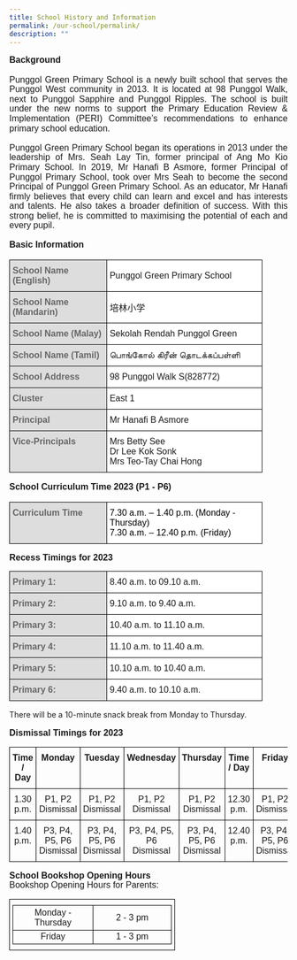 ```yaml
---
title: School History and Information
permalink: /our-school/permalink/
description: ""
---
```

<p style="line-height:1.1; font-size:16px; font-family:Arial; text-align:justify;">
	<b>Background</b><br><br>
	Punggol Green Primary School is a newly built school that serves the Punggol West community in 2013. It is located at 98 Punggol Walk, next to Punggol Sapphire and Punggol Ripples. The school is built under the new norms to support the Primary Education Review & Implementation (PERI) Committee’s recommendations to enhance primary school education.<br><br>
Punggol Green Primary School began its operations in 2013 under the leadership of Mrs. Seah Lay Tin, former principal of Ang Mo Kio Primary School. In 2019, Mr Hanafi B Asmore, former Principal of Punggol Primary School, took over Mrs Seah to become the second Principal of Punggol Green Primary School. As an educator, Mr Hanafi firmly believes that every child can learn and excel and has interests and talents. He also takes a broader definition of success. With this strong belief, he is committed to maximising the potential of each and every pupil.</p>

<p style="line-height:1.3;font-size:16px;font-family:Arial;text-align:justify;"><b>Basic Information</b></p>

<table style="border-collapse:collapse;border-spacing:0;table-layout: fixed; width: 458px" class="tg">
   <colgroup><col style="width: 176px"><col style="width: 282px"></colgroup>
   <thead>
      <tr>
         <th style="background-color:#DDD;border-color:black;border-style:solid;border-width:1px;color:#666;font-family:Arial, sans-serif;font-size:16px;font-weight:bold;overflow:hidden;padding:10px 5px;text-align:left;vertical-align:middle;word-break:normal"><span style="color:#666;background-color:#DDD">School Name (English)</span></th>
         <th style="background-color:#FFF;border-color:black;border-style:solid;border-width:1px;font-family:Arial, sans-serif;font-size:16px;font-weight:normal;overflow:hidden;padding:10px 5px;text-align:left;vertical-align:middle;word-break:normal">Punggol Green Primary School</th>
      </tr></thead>
   <tbody>
      <tr>
         <td style="background-color:#DDD;border-color:black;border-style:solid;border-width:1px;color:#666;font-family:Arial, sans-serif;font-size:16px;font-weight:bold;overflow:hidden;padding:10px 5px;text-align:left;vertical-align:middle;word-break:normal"><span style="color:#666;background-color:#DDD">School Name (Mandarin)</span></td>
         <td style="background-color:#FFF;border-color:black;border-style:solid;border-width:1px;font-family:Arial, sans-serif;font-size:16px;overflow:hidden;padding:10px 5px;text-align:left;vertical-align:middle;word-break:normal">培林小学</td>
      </tr>
      <tr>
         <td style="background-color:#DDD;border-color:black;border-style:solid;border-width:1px;color:#666;font-family:Arial, sans-serif;font-size:16px;font-weight:bold;overflow:hidden;padding:10px 5px;text-align:left;vertical-align:middle;word-break:normal"><span style="color:#666;background-color:#DDD">School Name (Malay)</span></td>
         <td style="background-color:#FFF;border-color:black;border-style:solid;border-width:1px;font-family:Arial, sans-serif;font-size:16px;overflow:hidden;padding:10px 5px;text-align:left;vertical-align:middle;word-break:normal">Sekolah Rendah Punggol Green</td>
      </tr>
      <tr>
         <td style="background-color:#DDD;border-color:black;border-style:solid;border-width:1px;color:#666;font-family:Arial, sans-serif;font-size:16px;font-weight:bold;overflow:hidden;padding:10px 5px;text-align:left;vertical-align:middle;word-break:normal"><span style="color:#666;background-color:#DDD">School Name (Tamil)</span></td>
         <td style="background-color:#FFF;border-color:black;border-style:solid;border-width:1px;font-family:Arial, sans-serif;font-size:16px;overflow:hidden;padding:10px 5px;text-align:left;vertical-align:middle;word-break:normal">பொங்கோல் கிரீன் தொடக்கப்பள்ளி</td>
      </tr>
      <tr>
         <td style="background-color:#DDD;border-color:black;border-style:solid;border-width:1px;color:#666;font-family:Arial, sans-serif;font-size:16px;font-weight:bold;overflow:hidden;padding:10px 5px;text-align:left;vertical-align:middle;word-break:normal"><span style="color:#666;background-color:#DDD">School Address</span></td>
         <td style="background-color:#FFF;border-color:black;border-style:solid;border-width:1px;font-family:Arial, sans-serif;font-size:16px;overflow:hidden;padding:10px 5px;text-align:left;vertical-align:middle;word-break:normal">98 Punggol Walk S(828772)</td>
      </tr>
      <tr>
         <td style="background-color:#DDD;border-color:black;border-style:solid;border-width:1px;color:#666;font-family:Arial, sans-serif;font-size:16px;font-weight:bold;overflow:hidden;padding:10px 5px;text-align:left;vertical-align:middle;word-break:normal"><span style="color:#666;background-color:#DDD">Cluster</span></td>
         <td style="background-color:#FFF;border-color:black;border-style:solid;border-width:1px;font-family:Arial, sans-serif;font-size:16px;overflow:hidden;padding:10px 5px;text-align:left;vertical-align:middle;word-break:normal">East 1</td>
      </tr>
      <tr>
         <td style="background-color:#DDD;border-color:black;border-style:solid;border-width:1px;color:#666;font-family:Arial, sans-serif;font-size:16px;font-weight:bold;overflow:hidden;padding:10px 5px;text-align:left;vertical-align:middle;word-break:normal"><span style="color:#666;background-color:#DDD">Principal</span></td>
         <td style="background-color:#FFF;border-color:black;border-style:solid;border-width:1px;font-family:Arial, sans-serif;font-size:16px;overflow:hidden;padding:10px 5px;text-align:left;vertical-align:middle;word-break:normal">Mr Hanafi B Asmore</td>
      </tr>
      <tr>
         <td style="background-color:#DDD;border-color:black;border-style:solid;border-width:1px;color:#666;font-family:Arial, sans-serif;font-size:16px;font-weight:bold;overflow:hidden;padding:10px 5px;text-align:left;vertical-align:top;word-break:normal"><span style="color:#666;background-color:#DDD">Vice-Principals</span></td>
         <td style="background-color:#FFF;border-color:black;border-style:solid;border-width:1px;font-family:Arial, sans-serif;font-size:16px;overflow:hidden;padding:10px 5px;text-align:left;vertical-align:middle;word-break:normal">Mrs Betty See<br>Dr Lee Kok Sonk<br>Mrs Teo-Tay Chai Hong</td>
      </tr>
   </tbody>
</table>

<p style="line-height:1.3; font-size:16px; font-family:Arial; text-align:justify;"><b>School Curriculum Time 2023 (P1 - P6)</b></p>

<table style="border-collapse:collapse;border-spacing:0;table-layout: fixed; width: 458px" class="tg">
   <colgroup><col style="width: 176px"><col style="width: 282px"></colgroup>
   <thead>
      <tr>
         <td style="background-color:#DDD;border-color:black;border-style:solid;border-width:1px;color:#666;font-family:Arial, sans-serif;font-size:16px;font-weight:bold;overflow:hidden;padding:10px 5px;text-align:left;vertical-align:top;word-break:normal"><span style="color:#666;background-color:#DDD">Curriculum Time</span></td>
         <td style="background-color:#FFF;border-color:black;border-style:solid;border-width:1px;font-family:Arial, sans-serif;font-size:16px;overflow:hidden;padding:10px 5px;text-align:left;vertical-align:top;word-break:normal"><span style="font-weight:normal;color:#000">7.30 a.m. – 1.40 p.m. (Monday - Thursday)</span><br><span style="font-weight:normal;color:#000">7.30 a.m. – 12.40 p.m. (Friday)</span></td>
      </tr>
   </thead>
</table>

<p style="line-height: 1.1; font-size:16px; font-family:Arial; text-align:justify;"><b>Recess Timings for 2023</b></p>

<table style="border-collapse:collapse;border-spacing:0;table-layout: fixed; width: 458px" class="tg"><colgroup><col style="width: 176px">
   <col style="width: 282px"></colgroup>
   <thead>
      <tr>
         <th style="background-color:#DDD;border-color:black;border-style:solid;border-width:1px;color:#666;font-family:Arial, sans-serif;font-size:16px;font-weight:bold;overflow:hidden;padding:10px 5px;text-align:left;vertical-align:middle;word-break:normal;"><span style="color:#666;background-color:#DDD">Primary 1:</span></th>
         <th style="background-color:#FFF;border-color:black;border-style:solid;border-width:1px;font-family:Arial, sans-serif;font-size:16px;font-weight:normal;overflow:hidden;padding:10px 5px;text-align:left;vertical-align:middle;word-break:normal">8.40 a.m. to 09.10 a.m.</th>
      </tr>
   </thead>
   <tbody>
      <tr>
         <td style="background-color:#DDD;border-color:black;border-style:solid;border-width:1px;color:#666;font-family:Arial, sans-serif;font-size:16px;font-weight:bold;overflow:hidden;padding:10px 5px;text-align:left;vertical-align:middle;word-break:normal"><span style="color:#666;background-color:#DDD">Primary 2:</span></td>
         <td style="background-color:#FFF;border-color:black;border-style:solid;border-width:1px;font-family:Arial, sans-serif;font-size:16px;overflow:hidden;padding:10px 5px;text-align:left;vertical-align:middle;word-break:normal">9.10 a.m. to 9.40 a.m.</td>
      </tr>
      <tr>
         <td style="background-color:#DDD;border-color:black;border-style:solid;border-width:1px;color:#666;font-family:Arial, sans-serif;font-size:16px;font-weight:bold;overflow:hidden;padding:10px 5px;text-align:left;vertical-align:middle;word-break:normal"><span style="color:#666;background-color:#DDD">Primary 3:</span></td>
         <td style="background-color:#FFF;border-color:black;border-style:solid;border-width:1px;font-family:Arial, sans-serif;font-size:16px;overflow:hidden;padding:10px 5px;text-align:left;vertical-align:middle;word-break:normal">10.40 a.m. to 11.10 a.m.</td>
      </tr>
      <tr>
         <td style="background-color:#DDD;border-color:black;border-style:solid;border-width:1px;color:#666;font-family:Arial, sans-serif;font-size:16px;font-weight:bold;overflow:hidden;padding:10px 5px;text-align:left;vertical-align:middle;word-break:normal"><span style="color:#666;background-color:#DDD">Primary 4:</span></td>
         <td style="background-color:#FFF;border-color:black;border-style:solid;border-width:1px;font-family:Arial, sans-serif;font-size:16px;overflow:hidden;padding:10px 5px;text-align:left;vertical-align:middle;word-break:normal">11.10 a.m. to 11.40 a.m.</td>
      </tr>
      <tr>
         <td style="background-color:#DDD;border-color:black;border-style:solid;border-width:1px;color:#666;font-family:Arial, sans-serif;font-size:16px;font-weight:bold;overflow:hidden;padding:10px 5px;text-align:left;vertical-align:middle;word-break:normal"><span style="color:#666;background-color:#DDD">Primary 5:</span></td>
         <td style="background-color:#FFF;border-color:black;border-style:solid;border-width:1px;font-family:Arial, sans-serif;font-size:16px;overflow:hidden;padding:10px 5px;text-align:left;vertical-align:middle;word-break:normal">10.10 a.m. to 10.40 a.m.</td>
      </tr>
      <tr>
          <td style="background-color:#DDD;border-color:black;border-style:solid;border-width:1px;color:#666;font-family:Arial, sans-serif;font-size:16px;font-weight:bold;overflow:hidden;padding:10px 5px;text-align:left;vertical-align:middle;word-break:normal"><span style="color:#666;background-color:#DDD">Primary 6:</span></td>
          <td style="background-color:#FFF;border-color:black;border-style:solid;border-width:1px;font-family:Arial, sans-serif;font-size:16px;overflow:hidden;padding:10px 5px;text-align:left;vertical-align:middle;word-break:normal">9.40 a.m. to 10.10 a.m.</td>
      </tr>
   </tbody>
</table>

<td style="background-color:#FFF;font-family:Arial, sans-serif;font-size:16px;overflow:hidden;padding:10px 5px;text-align:left;vertical-align:middle;word-break:normal">There will be a 10-minute snack break from Monday to Thursday.</td>

<p style="line-height: 1.1; font-size:16px; font-family:Arial; text-align:justify;"><b>Dismissal Timings for 2023</b></p>

<table style="border-collapse:collapse;border-spacing:0" class="tg">
   <thead>
      <tr>
         <th style="border-color:black;border-style:solid;border-width:1px;font-family:Arial, sans-serif;font-size:16px;font-weight:bold;overflow:hidden;padding:10px 5px;text-align:center;vertical-align:top;word-break:normal">Time / Day<br></th>
         <th style="border-color:black;border-style:solid;border-width:1px;font-family:Arial, sans-serif;font-size:16px;font-weight:bold;overflow:hidden;padding:10px 5px;text-align:center;vertical-align:top;word-break:normal">Monday<br></th>
         <th style="border-color:black;border-style:solid;border-width:1px;font-family:Arial, sans-serif;font-size:16px;font-weight:bold;overflow:hidden;padding:10px 5px;text-align:center;vertical-align:top;word-break:normal">Tuesday<br></th>
         <th style="border-color:black;border-style:solid;border-width:1px;font-family:Arial, sans-serif;font-size:16px;font-weight:bold;overflow:hidden;padding:10px 5px;text-align:center;vertical-align:top;word-break:normal">Wednesday<br></th>
         <th style="border-color:black;border-style:solid;border-width:1px;font-family:Arial, sans-serif;font-size:16px;font-weight:bold;overflow:hidden;padding:10px 5px;text-align:center;vertical-align:top;word-break:normal">Thursday<br></th>
         <th style="border-color:black;border-style:solid;border-width:1px;font-family:Arial, sans-serif;font-size:16px;font-weight:bold;overflow:hidden;padding:10px 5px;text-align:center;vertical-align:top;word-break:normal">Time / Day<br></th>
         <th style="border-color:black;border-style:solid;border-width:1px;font-family:Arial, sans-serif;font-size:16px;font-weight:bold;overflow:hidden;padding:10px 5px;text-align:center;vertical-align:top;word-break:normal">Friday<br></th>
      </tr>
   </thead>
   <tbody>
      <tr>
         <td style="border-color:black;border-style:solid;border-width:1px;font-family:Arial, sans-serif;font-size:16px;overflow:hidden;padding:10px 5px;text-align:center;vertical-align:top;word-break:normal">1.30 p.m.<br></td>
         <td style="border-color:black;border-style:solid;border-width:1px;font-family:Arial, sans-serif;font-size:16px;overflow:hidden;padding:10px 5px;text-align:center;vertical-align:top;word-break:normal">P1, P2<br>Dismissal<br></td>
         <td style="border-color:black;border-style:solid;border-width:1px;font-family:Arial, sans-serif;font-size:16px;overflow:hidden;padding:10px 5px;text-align:center;vertical-align:top;word-break:normal">P1, P2<br>Dismissal<br></td>
         <td style="border-color:black;border-style:solid;border-width:1px;font-family:Arial, sans-serif;font-size:16px;overflow:hidden;padding:10px 5px;text-align:center;vertical-align:top;word-break:normal">P1, P2<br>Dismissal<br></td>
         <td style="border-color:black;border-style:solid;border-width:1px;font-family:Arial, sans-serif;font-size:16px;overflow:hidden;padding:10px 5px;text-align:center;vertical-align:top;word-break:normal">P1, P2<br>Dismissal<br></td>
         <td style="border-color:black;border-style:solid;border-width:1px;font-family:Arial, sans-serif;font-size:16px;overflow:hidden;padding:10px 5px;text-align:center;vertical-align:top;word-break:normal">12.30 p.m.<br></td>
         <td style="border-color:black;border-style:solid;border-width:1px;font-family:Arial, sans-serif;font-size:16px;overflow:hidden;padding:10px 5px;text-align:center;vertical-align:top;word-break:normal">P1, P2<br>Dismissal<br></td>
      </tr>
      <tr>
         <td style="border-color:black;border-style:solid;border-width:1px;font-family:Arial, sans-serif;font-size:16px;overflow:hidden;padding:10px 5px;text-align:center;vertical-align:top;word-break:normal">1.40 p.m.<br></td>
         <td style="border-color:black;border-style:solid;border-width:1px;font-family:Arial, sans-serif;font-size:16px;overflow:hidden;padding:10px 5px;text-align:center;vertical-align:top;word-break:normal">P3, P4, P5, P6<br>Dismissal<br></td>
          <td style="border-color:black;border-style:solid;border-width:1px;font-family:Arial, sans-serif;font-size:16px;overflow:hidden;padding:10px 5px;text-align:center;vertical-align:top;word-break:normal">P3, P4, P5, P6<br>Dismissal<br></td>
         <td style="border-color:black;border-style:solid;border-width:1px;font-family:Arial, sans-serif;font-size:16px;overflow:hidden;padding:10px 5px;text-align:center;vertical-align:top;word-break:normal">P3, P4, P5, P6<br>Dismissal<br></td>
         <td style="border-color:black;border-style:solid;border-width:1px;font-family:Arial, sans-serif;font-size:16px;overflow:hidden;padding:10px 5px;text-align:center;vertical-align:top;word-break:normal">P3, P4, P5, P6<br>Dismissal<br></td>
         <td style="border-color:black;border-style:solid;border-width:1px;font-family:Arial, sans-serif;font-size:16px;overflow:hidden;padding:10px 5px;text-align:center;vertical-align:top;word-break:normal">12.40 p.m.<br></td>
         <td style="border-color:black;border-style:solid;border-width:1px;font-family:Arial, sans-serif;font-size:16px;overflow:hidden;padding:10px 5px;text-align:center;vertical-align:top;word-break:normal">P3, P4, P5, P6<br>Dismissal<br></td>
      </tr>
   </tbody>
</table>

<p style="line-height:1.1; font-size:16px; font-family:Arial; text-align:justify;"><b>School Bookshop Opening Hours</b><br>
	Bookshop Opening Hours for Parents:</p>

<table style="width:300px;border-color:black;border-style:solid;border-width:1px;font-family:Arial;font-size:16px;overflow:hidden;padding:10px 5px;text-align:center">
   <colgroup><col style="width: 150px"><col style="width: 150px"></colgroup> 
   <tr>
     <th style="font-weight:normal;border-color:black;border-style:solid;border-width:1px;text-align:center">Monday - Thursday</th>
    <th style="font-weight:normal;border-color:black;border-style:solid;border-width:1px;text-align:center">2 - 3 pm</th>
   </tr>
   <tr>
     <td style="border-color:black;border-style:solid;border-width:1px;text-align:center">Friday</td>
     <td style="border-color:black;border-style:solid;border-width:1px;text-align:center">1 - 3 pm</td>
  </tr>
</table>